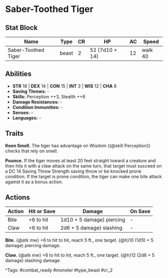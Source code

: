 # Saber-Toothed Tiger

## Stat Block

| Name | Type | CR | HP | AC | Speed |
|------|------|----|----|----|-------|
| Saber-Toothed Tiger | beast | 2 | 52 (7d10 + 14) | 12 | walk 40 |

## Abilities

- **STR** 18 | **DEX** 14 | **CON** 15 | **INT** 3 | **WIS** 12 | **CHA** 8
- **Saving Throws:** -  
- **Skills:** Perception ++3, Stealth ++6  
- **Damage Resistances:** -  
- **Condition Immunities:** -  
- **Senses:** -  
- **Languages:** -

## Traits

**Keen Smell.** The tiger has advantage on Wisdom ({@skill Perception}) checks that rely on smell.

**Pounce.** If the tiger moves at least 20 feet straight toward a creature and then hits it with a claw attack on the same turn, that target must succeed on a DC 14 Saving Throw Strength saving throw or be knocked prone condition. If the target is prone condition, the tiger can make one bite attack against it as a bonus action.


## Actions

| Action | Hit or Save | Damage | On Save |
|--------|--------------|--------|----------|
| Bite | +6 to hit | 1d10 + 5 damage) piercing | - |
| Claw | +6 to hit | 2d6 + 5 damage) slashing | - |

**Bite.** {@atk mw} +6 to hit to hit, reach 5 ft., one target. {@h}10 (1d10 + 5 damage) piercing damage.

**Claw.** {@atk mw} +6 to hit to hit, reach 5 ft., one target. {@h}12 (2d6 + 5 damage) slashing damage.


^Tags: #combat_ready #monster #type_beast #cr_2